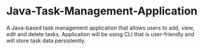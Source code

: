 # Java-Task-Management-Application

A Java-based task management application that allows users to add, view, edit and delete tasks. Application will be using CLI that is user-friendly and will store task data persistently.
